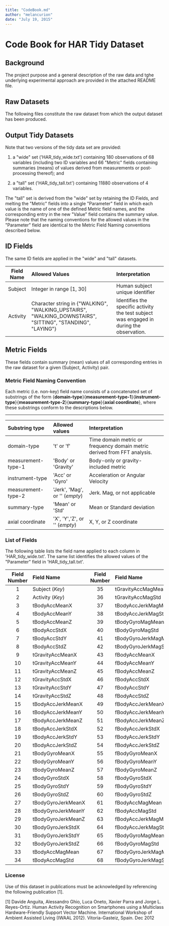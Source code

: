 ```yaml
---
title: "CodeBook.md"
author: "melancurion"
date: "July 19, 2015"
---
```


# Code Book for HAR Tidy Dataset
## Background
The project purpose and a general description of the raw data and tghe underlying experimental approach are provided in the attached README file.

## Raw Datasets
The following files constitute the raw dataset from which the output dataset has been produced.


## Output Tidy Datasets
Note that two versions of the tidy data set are provided:

1. a "wide" set ('HAR_tidy_wide.txt') containing 180 observations of 68 variables (including two ID variables and 66 "Metric" fields containing summaries (means) of values derived from measurements or post-processing thereof); and

2. a "tall" set ('HAR_tidy_tall.txt') containing 11880 observations of 4 variables.

The "tall" set is derived from the "wide" set by retaining the ID Fields, and melting the "Metric" fields into a single "Parameter" field in which each value is the name of one of the defined Metric field names, and the corresponding entry in the new "Value" field contains the summary value. Please note that the naming conventions for the allowed values in the "Parameter" field are identical to the Metric Field Naming conventions described below.

## ID Fields
The same ID fields are applied in the "wide" and "tall" datasets.

| Field Name    | Allowed Values                                                       | Interpretation        |
| :-----------: | :------------------------------------------------------------------- | :-------------------- |
| Subject       | Integer in range [1, 30]                                             |  Human subject unique identifier | 
| Activity      | Character string in {"WALKING", "WALKING_UPSTAIRS", "WALKING_DOWNSTAIRS", "SITTING", "STANDING", "LAYING"} | Identifies the specific activity the test subject was engaged in during the observation. |

## Metric Fields
These fields contain summary (mean) values of all corresponding entries in the raw dataset for a given (Subject, Activity) pair.

### Metric Field Naming Convention
Each metric (i.e. non-key) field name consists of a concatenated set of substrings
of the form
{**domain-type**}{**measurement-type-1**}{**instrument-type**}{**measurement-type-2**}{**summary-type**}{**axial coordinate**},
where these substrings conform to the descriptions below.

------------------------------------------------------------
| Substring type     |Allowed values | Interpretation      |
|:-------------------|:--------------| :-------------------|
| domain-type        | 't' or 'f'    | Time domain metric or frequency domain metric derived from FFT analysis. |
| measurement-type-1 | 'Body' or  'Gravity'  | Body-only or gravity-included metric |
| instrument-type    | 'Acc' or 'Gyro'    | Acceleration or Angular Velocity    |
| measurement-type-2 | 'Jerk', 'Mag', or '' (*empty*)     | Jerk. Mag, or not applicable |
| summary-type       | 'Mean' or 'Std'     | Mean or Standard deviation |
| axial coordinate   | 'X', 'Y','Z', or '' (*empty*)      | X, Y, or Z coordinate  |

### List of Fields
The following table lists the field name applied to each column
in 'HAR_tidy_wide.txt'. The same list identifies the allowed values
of the "Parameter" field in 'HAR_tidy_tall.txt'.

| Field Number | Field Name         | Field Number     | Field Name       |
|:-------:| :------------------ | :-------: | :------------------- |
| 1       | Subject  (*Key*)    | 35      | tGravityAccMagMean
| 2       | Activity (*Key*)    | 36      | tGravityAccMagStd
| 3       | tBodyAccMeanX       | 37      | tBodyAccJerkMagMean
| 4       | tBodyAccMeanY       | 38      | tBodyAccJerkMagStd
| 5       | tBodyAccMeanZ       | 39      | tBodyGyroMagMean
| 6       | tBodyAccStdX        | 40      | tBodyGyroMagStd
| 7       | tBodyAccStdY        | 41      | tBodyGyroJerkMagMean
| 8       | tBodyAccStdZ        | 42      | tBodyGyroJerkMagStd
| 9       | tGravityAccMeanX    | 43      | fBodyAccMeanX
| 10      | tGravityAccMeanY    | 44      | fBodyAccMeanY
| 11      | tGravityAccMeanZ    | 45      | fBodyAccMeanZ
| 12      | tGravityAccStdX     | 46      | fBodyAccStdX
| 13      | tGravityAccStdY     | 47      | fBodyAccStdY
| 14      | tGravityAccStdZ     | 48      | fBodyAccStdZ
| 15      | tBodyAccJerkMeanX   | 49      | fBodyAccJerkMeanX
| 16      | tBodyAccJerkMeanY   | 50      | fBodyAccJerkMeanY
| 17      | tBodyAccJerkMeanZ   | 51      | fBodyAccJerkMeanZ
| 18      | tBodyAccJerkStdX    | 52      | fBodyAccJerkStdX
| 19      | tBodyAccJerkStdY    | 53      | fBodyAccJerkStdY
| 20      | tBodyAccJerkStdZ    | 54      | fBodyAccJerkStdZ
| 21      | tBodyGyroMeanX      | 55      | fBodyGyroMeanX
| 22      | tBodyGyroMeanY      | 56      | fBodyGyroMeanY
| 23      | tBodyGyroMeanZ      | 57      | fBodyGyroMeanZ
| 24      | tBodyGyroStdX       | 58      | fBodyGyroStdX
| 25      | tBodyGyroStdY       | 59      | fBodyGyroStdY
| 26      | tBodyGyroStdZ       | 60      | fBodyGyroStdZ
| 27      | tBodyGyroJerkMeanX  | 61      | fBodyAccMagMean
| 28      | tBodyGyroJerkMeanY  | 62      | fBodyAccMagStd
| 29      | tBodyGyroJerkMeanZ  | 63      | fBodyAccJerkMagMean
| 30      | tBodyGyroJerkStdX   | 64      | fBodyAccJerkMagStd
| 31      | tBodyGyroJerkStdY   | 65      | fBodyGyroMagMean
| 32      | tBodyGyroJerkStdZ   | 66      | fBodyGyroMagStd
| 33      | tBodyAccMagMean     | 67      | fBodyGyroJerkMagMean
| 34      | tBodyAccMagStd      | 68      | fBodyGyroJerkMagStd

### License
Use of this dataset in publications must be acknowledged by referencing the following publication [1]. 

[1] Davide Anguita, Alessandro Ghio, Luca Oneto, Xavier Parra and Jorge L. Reyes-Ortiz. Human Activity Recognition on Smartphones using a Multiclass Hardware-Friendly Support Vector Machine. International Workshop of Ambient Assisted Living (IWAAL 2012). Vitoria-Gasteiz, Spain. Dec 2012

